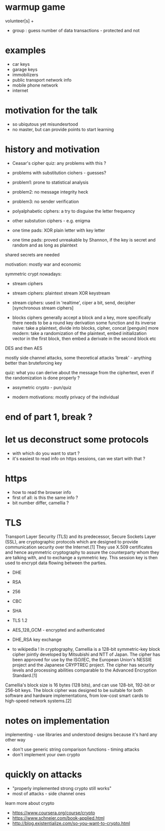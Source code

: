 # warmup game
volunteer[s] + 
* group : guess number of data transactions - protected and not

# examples
* car keys
* garage keys
* immobilizers
* public transport network info
* mobile phone network
* internet

# motivation for the talk
* so ubiqutous yet misundesrtood
* no master, but can provide points to start learning


# history and motivation
* Ceasar's cipher
quiz: any problems with this ?
* problems with substitution ciohers - guesses?
* problem1: prone to statistical analysis
* problem2: no message integrity heck
* problem3: no sender verification

* polyalphabetic ciphers: a try to disguise the letter frequency
* other substution ciphers - e.g. enigma
* one time pads: XOR plain letter with key letter
* one time pads: proved unreakable by Shannon, if the key is secret and random and as long as plaintext

shared secrets are needed

 motivation: mostly war and economic

symmetric crypt nowadays:
* stream ciphers
* stream ciphers: plaintext stream XOR keystream
* stream ciphers: used in 'realtime', ciper a bit, send, decipher [synchronous stream ciphers]

* blocks ciphers
generally accept a block and a key, more specifically there needs to be a round key derivation
some function and its inverse
naive: take a plaintext, divide into blocks, cipher, concat [penguin]
more modern: take a randomization of the plaintext, embed initialization vector in the first block, then embed a derivate in the second block etc

DES and then AES

mostly side channel attacks, some theoretical attacks
'break' - anything better than bruteforcing key


quiz: what you can derive about the message from the ciphertext, even if the randomization is done properly ?

* assymetric crypto - pun/quiz

* modern motivations: mostly privacy of the individual

# end of part 1, break ?

# let us deconstruct some protocols
* with which do you want to start ?
* it's easiest to read info on https sessions, can we start with that ?

# https
* how to read the browser info
* first of all: is this the same info ?
* bit number differ, camellia ?

# TLS
Transport Layer Security (TLS) and its predecessor, Secure Sockets Layer (SSL), are cryptographic protocols which are designed to provide communication security over the Internet.[1] They use X.509 certificates and hence asymmetric cryptography to assure the counterparty whom they are talking with, and to exchange a symmetric key. This session key is then used to encrypt data flowing between the parties. 


* DHE
* RSA
* 256
* CBC
* SHA

* TLS 1.2
* AES_128_GCM - encrypted and authenticated
* DHE_RSA key exchange


* to wikipedia !
In cryptography, Camellia is a 128-bit symmetric-key block cipher jointly developed by Mitsubishi and NTT of Japan. The cipher has been approved for use by the ISO/IEC, the European Union's NESSIE project and the Japanese CRYPTREC project. The cipher has security levels and processing abilities comparable to the Advanced Encryption Standard.[1]

Camellia's block size is 16 bytes (128 bits), and can use 128-bit, 192-bit or 256-bit keys. The block cipher was designed to be suitable for both software and hardware implementations, from low-cost smart cards to high-speed network systems.[2]




# notes on implementation
implementing - use libraries and understood designs because it's hard any other way
* don't use generic string comparison functions - timing attacks
* don't implement your own crypto

# quickly on attacks
* "properly implemented strong crypto still works"
* most of attacks - side channel ones

learn more about crypto
* https://www.coursera.org/course/crypto
* https://www.schneier.com/book-applied.html
* http://blog.existentialize.com/so-you-want-to-crypto.html

